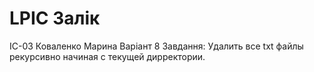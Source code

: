 # LPIC Залік
ІС-03 Коваленко Марина
Варіант 8
Завдання:
Удалить все txt файлы рекурсивно начиная с текущей дирректории.
